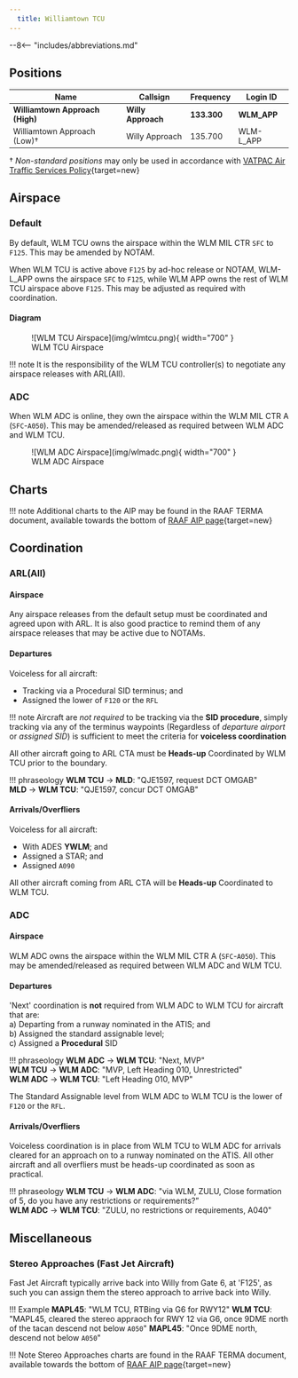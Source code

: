 ```yaml
---
  title: Williamtown TCU
---
```


--8<-- "includes/abbreviations.md"

## Positions

| Name               | Callsign       | Frequency        | Login ID              |
| ------------------ | -------------- | ---------------- | --------------------------------------|
| **Williamtown Approach (High)**    | **Willy Approach**   | **133.300**         | **WLM_APP**                                   |
| Williamtown Approach (Low)†    | Willy Approach   | 135.700         | WLM-L_APP                                   |

† *Non-standard positions* may only be used in accordance with [VATPAC Air Traffic Services Policy](https://vatpac.org/publications/policies){target=new} 

## Airspace
### Default
By default, WLM TCU owns the airspace within the WLM MIL CTR `SFC` to `F125`. This may be amended by NOTAM.

When WLM TCU is active above `F125` by ad-hoc release or NOTAM, WLM-L_APP owns the airspace `SFC` to `F125`, while WLM APP owns the rest of WLM TCU airspace above `F125`. This may be adjusted as required with coordination.

#### Diagram
<figure markdown>
![WLM TCU Airspace](img/wlmtcu.png){ width="700" }
  <figcaption>WLM TCU Airspace</figcaption>
</figure>

!!! note
    It is the responsibility of the WLM TCU controller(s) to negotiate any airspace releases with ARL(All).

### ADC
When WLM ADC is online, they own the airspace within the WLM MIL CTR A (`SFC`-`A050`). This may be amended/released as required between WLM ADC and WLM TCU.

<figure markdown>
![WLM ADC Airspace](img/wlmadc.png){ width="700" }
  <figcaption>WLM ADC Airspace</figcaption>
</figure>

## Charts
!!! note
    Additional charts to the AIP may be found in the RAAF TERMA document, available towards the bottom of [RAAF AIP page](https://ais-af.airforce.gov.au/australian-aip){target=new}

## Coordination
### ARL(All)

#### Airspace
Any airspace releases from the default setup must be coordinated and agreed upon with ARL. It is also good practice to remind them of any airspace releases that may be active due to NOTAMs.

#### Departures
Voiceless for all aircraft:

- Tracking via a Procedural SID terminus; and  
- Assigned the lower of `F120` or the `RFL`

!!! note
    Aircraft are *not required* to be tracking via the **SID procedure**, simply tracking via any of the terminus waypoints (Regardless of *departure airport* or *assigned SID*) is sufficient to meet the criteria for **voiceless coordination**

All other aircraft going to ARL CTA must be **Heads-up** Coordinated by WLM TCU prior to the boundary.

!!! phraseology
    <span class="hotline">**WLM TCU** -> **MLD**</span>: "QJE1597, request DCT OMGAB"  
    <span class="hotline">**MLD** -> **WLM TCU**</span>: "QJE1597, concur DCT OMGAB"  

#### Arrivals/Overfliers
Voiceless for all aircraft:

- With ADES **YWLM**; and  
- Assigned a STAR; and  
- Assigned `A090`

All other aircraft coming from ARL CTA will be **Heads-up** Coordinated to WLM TCU.

### ADC
#### Airspace
WLM ADC owns the airspace within the WLM MIL CTR A (`SFC`-`A050`). This may be amended/released as required between WLM ADC and WLM TCU.

#### Departures
'Next' coordination is **not** required from WLM ADC to WLM TCU for aircraft that are:  
a) Departing from a runway nominated in the ATIS; and  
b) Assigned the standard assignable level;  
c) Assigned a **Procedural** SID  

!!! phraseology
    <span class="hotline">**WLM ADC** -> **WLM TCU**</span>: "Next, MVP"  
    <span class="hotline">**WLM TCU** -> **WLM ADC**</span>: "MVP, Left Heading 010, Unrestricted"  
    <span class="hotline">**WLM ADC** -> **WLM TCU**</span>: "Left Heading 010, MVP"  

The Standard Assignable level from WLM ADC to WLM TCU is the lower of `F120` or the `RFL`.

#### Arrivals/Overfliers
Voiceless coordination is in place from WLM TCU to WLM ADC for arrivals cleared for an approach on to a runway nominated on the ATIS. All other aircraft and all overfliers must be heads-up coordinated as soon as practical.

!!! phraseology
    <span class="hotline">**WLM TCU** -> **WLM ADC**</span>: "via WLM, ZULU, Close formation of 5, do you have any restrictions or requirements?”  
    <span class="hotline">**WLM ADC** -> **WLM TCU**</span>: "ZULU, no restrictions or requirements, A040"  


## Miscellaneous
### Stereo Approaches (Fast Jet Aircraft)
Fast Jet Aircraft typically arrive back into Willy from Gate 6, at 'F125', as such you can assign them the stereo approach to arrive back into Willy.

!!! Example
**MAPL45**: "WLM TCU, RTBing via G6 for RWY12"
**WLM TCU**: "MAPL45, cleared the stereo appraoch for RWY 12 via G6, once 9DME north of the tacan descend not below `A050`"
**MAPL45**: "Once 9DME north, descend not below `A050`"

!!! Note 
   Stereo Approaches charts are found in the RAAF TERMA document, available towards the bottom of [RAAF AIP page](https://ais-af.airforce.gov.au/australian-aip){target=new}
